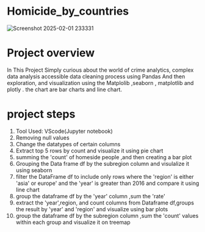 # Homicide_by_countries
![Screenshot 2025-02-01 233331](https://github.com/user-attachments/assets/6e3699b7-64de-44b4-b29c-ada424027c7a)

# Project overview
In This Project Simply curious about the world of crime analytics,  complex data analysis accessible  data cleaning process
using Pandas And then exploration, and visualization using the Matplolib ,seaborn , matplotlib and plotly .
the chart are bar charts and line chart.
# project steps
1) Tool Used: VScode(Jupyter notebook)
2) Removing null values
3) Change the datatypes of certain columns
4) Extract top 5 rows by count and visualize it using pie chart
5) summing the 'count' of homeside people ,and then creating a bar plot
6) Grouping the Data frame df by the subregion column and visulalize it using seaborn
7) filter the DataFrame df to include only rows where the 'region' is either 'asia' or europe' and the 'year' is greater than 2016 and compare it using line chart
8) group the dataframe df by the 'year' column ,sum the 'rate'
9) extract the 'year',region, and count columns from Dataframe df,groups the result by 'year' and 'region' and visualize using bar plots
10) group the dataframe df by the subregion column ,sum the 'count' values within each group and visualize it on treemap
